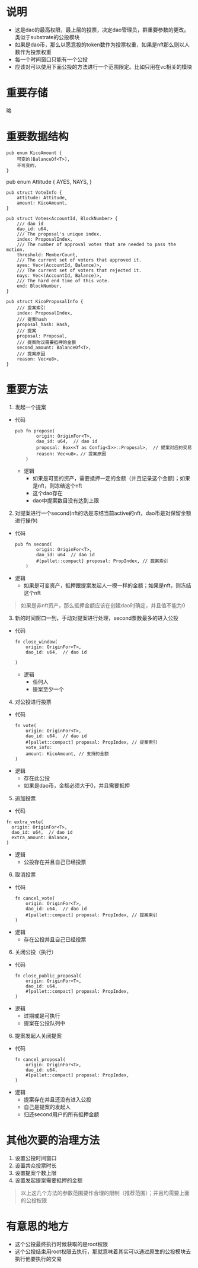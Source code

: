 # 说明
* 这是dao的最高权限，最上层的投票，决定dao管理员，群重要参数的更改。类似于substrate的公投模块
* 如果是dao币，那么以愿意投的token数作为投票权重，如果是nft那么则以人数作为投票权重
* 每一个时间窗口只能有一个公投
* 应该对可以使用下面公投的方法进行一个范围限定。比如只用在vc相关的模块
# 重要存储
略
# 重要数据结构
```commandline
pub enum KicoAmount {
    可变的(BalanceOf<T>),
    不可变的，
}
```

pub enum Attitude {
  AYES,
  NAYS,
}
```commandline
pub struct VoteInfo {
    attitude: Attitude,
    amount: KicoAmount,
}
```
```commandline
pub struct Votes<AccountId, BlockNumber> {
    /// dao id
    dao_id: u64,
	/// The proposal's unique index.
	index: ProposalIndex,
	/// The number of approval votes that are needed to pass the motion.
	threshold: MemberCount,
	/// The current set of voters that approved it.
	ayes: Vec<(AccountId, Balance)>,
	/// The current set of voters that rejected it.
	nays: Vec<(AccountId, Balance)>,
	/// The hard end time of this vote.
	end: BlockNumber,
}
```
```commandline
pub struct KicoProposalInfo {
    /// 提案索引
    index: ProposalIndex,
    /// 提案hash
    proposal_hash: Hash,
    /// 提案
    proposal: Proposal,
    /// 提案附议需要抵押的金额
    second_amount: BalanceOf<T>,
    /// 提案原因
    reason: Vec<u8>,
}
```
# 重要方法
1. 发起一个提案
  * 代码
    ```commandline
    pub fn propose(
            origin: OriginFor<T>,
            dao_id: u64,  // dao id
            proposal: Box<<T as Config<I>>::Proposal>,  // 提案对应的交易
            reason: Vec<u8>，// 提案原因
        )
    ```
    * 逻辑
      * 如果是可变的资产，需要抵押一定的金额（并且记录这个金额)；如果是nft，则冻结这个nft
      * 这个dao存在
      * dao中提案数目没有达到上限

2. 对提案进行一个second(nft的话是冻结当前active的nft，dao币是对保留余额进行操作)
  * 代码
    ```commandline
    pub fn second(
            origin: OriginFor<T>,
            dao_id: u64  // dao id
            #[pallet::compact] proposal: PropIndex, // 提案索引
        )
    ```
  * 逻辑
    * 如果是可变资产，抵押跟提案发起人一模一样的金额；如果是nft，则冻结这个nft
  > 如果是非nft资产，那么抵押金额应该在创建dao时确定，并且值不能为0
3. 新的时间窗口一到，手动对提案进行处理，second票数最多的进入公投
  * 代码
    ```commandline
    fn close_window(
        origin: OriginFor<T>,
        dao_id: u64,  // dao id

    )
    ```
    * 逻辑
      * 任何人
      * 提案至少一个

4. 对公投进行投票
  * 代码
    ```commandline
    fn vote(
        origin: OriginFor<T>,
        dao_id: u64,  // dao id
        #[pallet::compact] proposal: PropIndex, // 提案索引
        vote_info:
        amount: KicoAmount, // 支持的金额
    )
    ```
  * 逻辑
    * 存在此公投
    * 如果是dao币，金额必须大于0，并且需要抵押
5. 追加投票
  * 代码
  ```
  fn extra_vote(
    origin: OriginFor<T>,
    dao_id: u64,  // dao id
    extra_amount: Balance,
  )

  ```
  * 逻辑
    * 公投存在并且自己已经投票

6. 取消投票
  * 代码
    ```commandline
    fn cancel_vote(
        origin: OriginFor<T>,
        dao_id: u64,  // dao id
        #[pallet::compact] proposal: PropIndex, // 提案索引
    )
    ```
  * 逻辑
    * 存在公投并且自己已经投票
6. 关闭公投（执行）
  * 代码
    ```commandline
    fn close_public_proposal(
        origin: OriginFor<T>,
        dao_id: u64,
        #[pallet::compact] proposal: PropIndex,
    )
    ```
  * 逻辑
    * 过期或是可执行
    * 提案在公投队列中
6. 提案发起人关闭提案
  * 代码
    ```commandline
    fn cancel_proposal(
        origin: OriginFor<T>,
        dao_id: u64,
        #[pallet::compact] proposal: PropIndex,
    )
    ```
  * 逻辑
    * 提案存在并且还没有进入公投
    * 自己是提案的发起人
    * 归还second用户的所有抵押金额
# 其他次要的治理方法
1. 设置公投时间窗口
2. 设置共众投票时长
3. 设置提案个数上限
4. 设置发起提案需要抵押的金额
> 以上这几个方法的参数范围要作合理的限制（推荐范围）；并且均需要上面的公投权限
# 有意思的地方
* 这个公投最终执行时候获取的是root权限
* 这个公投结束用root权限去执行，那就意味着其实可以通过原生的公投模块去执行他要执行的交易

